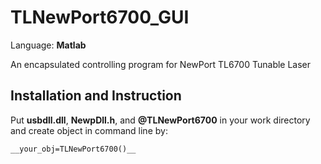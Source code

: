TLNewPort6700\_GUI
=================

Language: __Matlab__

An encapsulated controlling program for NewPort TL6700 Tunable Laser

Installation and Instruction
----------------------------

Put __usbdll.dll__, __NewpDll.h__, and __@TLNewPort6700__  in your work directory and create object in command line by:

    __your_obj=TLNewPort6700()__
